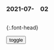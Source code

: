 ### 2021-07-　02

```note
```

{:.font-head}

<div id="dv1">
</div>
<button onclick="toggleb()">toggle</button>
<pre id="pr2" style="display: none">
<!-- 🍅<br>　<hr>🍑 -->

```tip
```

{:.h4}
上海徐晓f
　股m不怕亏钱，怕的是全球皆涨，唯你独跌，这不是个性，是寒心。 ​​​​

强迫症都是被惯出来的
https://baijiahao.baidu.com/s?id=1704132980665211851

网友们纷纷被圈粉，直呼：强迫症都是被gj惯出来的
https://pics7.baidu.com/feed/e1fe9925bc315c603ea963271ba9751b485477de.png?token=888102e48a5f8c6e25ab8e45cc0d7793

老年痴呆症患者的世界，是什么样的？
https://baijiahao.baidu.com/s?id=1704135302678795337

电影《记忆》讲述了主人公伦纳德无法保存超过5分钟记忆的故事。
<br><br>

《父亲》呈现了一个极富说服力的模拟和独一无二的实验。它呈现了一个头脑已成监狱的人，而我们和他一起被困在里面，或者说我们在他的记忆之海中，沿着与其完全相同的路径漂流。我们并不比老人知道得更多，而且也没有办法弄清正在发生的事。
<br><br>

这使得《父亲》既像一个心理侦探故事，又似一部安静的惊悚电影。而影片之所以如此令人不安，就在于它将我们带入了老人的主观体验中。
<br>
<hr>

e媒：e立法禁止将苏联和纳粹德国在二战中的角色“混为一谈
https://baijiahao.baidu.com/s?id=1704128011863287106

zeroca　
不让评论不让质疑，这似乎不是唯物论观点
<br>
<hr>

动画微视频 | 生生愿在种花家
https://xhpfmapi.zhongguowangshi.com/vh512/share/10094692

特朗普，倒数第四
https://baijiahao.baidu.com/s?id=1704133357517020651

相比于林肯的897分，特朗普仅得到312分的成绩。在评分标准的10个领d力特征中，特朗普的最高评分是“gz说服力”和“经济管理”，最低评分是“道德q威”和“行z技能”，特朗普在这两个方面的评分是所有总统中最低的。

<hr>

mdjh，排名4五。
<br>
亲小远贤，功冒远祖。

<hr>

zg外宣作战渐入佳境：反守为攻，对西方穷追猛打
https://baijiahao.baidu.com/s?id=1704131873803206456&wfr=spider&for=pc

被迫害妄想症眼中的世界
https://www.sohu.com/a/17642976_102099

zg青年报：带着受害者心态看奥运会很累 
https://www.chinanews.com/gn/2012/08-07/4087879.shtml

```note
```

{:.font-head}
纪念陈独秀诞辰一百四十周年
http://dangshi.people.com.cn/n1/2019/1205/c85037-31492172.html

陈独秀大声疾呼：“g人而欲脱蒙昧时代，羞为浅化之m也，则急起直追，当以科学与人q并重。”他明确宣告：我们现在认定只有这两位先生，可以救治zgzz上、道德上、学术上、思想上一切的黑暗。陈独秀由此成为新文化运动的精神l袖和进步思想界的代表人物。mzd说过：zg“科学思想不发达”，“名为gh，实则zz

陈独秀在《每周评论》上发表系列文章和随感录，号召rm行动起来。他指出：“公理不是能够自己发挥，是要强力拥护的。”zgzz问题“根本救济的方法，只有‘pm征服zf’”。他认识到，五四运动与过去任何一次ag运动不同，它所特有的精神之一是“直接行动”，即“对于shgj的黑暗，由rm直接行动，加以制裁

《bj市m宣言》提出收回山东主q、罢免卖gg僚、撤销j察机构、市m组织保安队、给予市mj会和言lz由等五条关于内z外j的最低要求，

《劳动者底觉悟》一文中，他犀利地指出：“我以为只有做工的人最有用最贵重”，“sh上各项人，只有做工的是台柱子，因为有他们的力量才把sh撑住

陈独秀主持创办《劳动界》《伙友》等刊物，向工人宣传马克思主义，以启发工人的觉悟，组织真正的工会。8月，他在《劳动界》上发表《真的工人团体》一文，号召工人“自己联合起来，组织真的工人团体”，以求“改进自己的境遇

1920年9月，陈独秀发表长文《谈zz》，指出：“我承认用g命的手段建设劳动j级(即生产阶级)的gj，创造那禁止对内对外一切掠夺的zzf律，为现代sh第一需要。

1927年7月12日，根据g产g际执w会的指示，zgzy进行改组，陈独秀从此离开zgzy最高领d岗位。

经常发表一些文笔犀利的杂文，揭露鞭挞gmd的反动t治

当后来托洛茨基提出以苏联为轴心、保卫苏联等损害zhmz利益的口号时，陈独秀开始与其格格不入，到最后终于与之分道扬镳，成为一个不隶属于任何d派的人。

1932年10月，陈独秀在上海被gmd当局逮捕，最后被以“危害mg罪”判处徒刑13年。这是他第五次被捕入狱。对于gmd当局罗织的罪名，他回击说：“予固无罪，罪在拥护zgmz利益，拥护大多数劳苦rm之故而开罪于gmd已耳。

蒋介石请他出任gmdzf劳动部部长，被他拒绝。gmdzf出资10万元请他另立d派，遭其痛斥。

尽管陈独秀晚年穷困潦倒，zz上也无地位，但他还是关心时局的进展，为抗战宣传做一些力所能及的事情。他以光明正大和清正廉洁在sh上赢得了尊重和声望。邓xp后来曾说过，陈独秀“不是搞阴谋诡计的

<!-- 🍅<br>　<hr>🍑 -->
</pre>

<script src="https://cdn.jsdelivr.net/npm/jquery@3.5.1/dist/jquery.min.js"></script>

<link rel="stylesheet" href="https://cdn.jsdelivr.net/gh/fancyapps/fancybox@3.5.7/dist/jquery.fancybox.min.css" />
<script src="https://cdn.jsdelivr.net/gh/fancyapps/fancybox@3.5.7/dist/jquery.fancybox.min.js"></script>

<script type="text/javascript">

setTimeout(function(){
  dv1.innerHTML = parseURL(pr2.innerHTML);
},0);

var __urlRegex = /(\b(https?|ftp|file):\/\/[-A-Z0-9+&@#\/%?=~_|!:,.;]*[-A-Z0-9+&@#\/%=~_|])/ig;
var __imgRegex = /\.(?:jpe?g|gif|png)$/i;

function parseURL($string){

    var exp = __urlRegex;
    return $string.replace(exp,function(match){
            __imgRegex.lastIndex=0;
            if(__imgRegex.test(match)){
                return '<a data-fancybox="gallery" href="' + match.replace("/p=700", "")
                 + '"><img src="' + match.replace("/p=700", "")+'" width="64"></a>';
            }
            else{
                return '<br><a href="' + match + '" target="_blank">' + match + '</a><br><br>';
            }
        }
    );
}

function toggleb() {
  var x = document.getElementById("pr2");
  if (x.style.display === "none") {
    x.style.display = "";
  } else {
    x.style.display = "none";
  }
}

</script>
